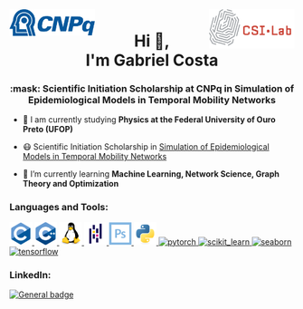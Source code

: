 <div align="center">
  <img src="https://github.com/gabrielxcosta/gabrielxcosta/blob/main/CNPq.png?raw=true" alt="Alt Text 1" style="float: left; width: 30%; margin-right: 50px;">
  <img src="https://github.com/gabrielxcosta/gabrielxcosta/blob/main/CSI_lab.png?raw=true" alt="Alt Text 2" style="float: right; width: 30%; margin-left: 50px;">
</div>

<h1 align="center">Hi 👋, I'm Gabriel Costa</h1>
<h3 align="center">:mask: Scientific Initiation Scholarship at CNPq in Simulation of Epidemiological Models in Temporal Mobility Networks</h3>

- 🔭 I am currently studying **Physics at the Federal University of Ouro Preto (UFOP)**

- :mask: Scientific Initiation Scholarship in [Simulation of Epidemiological Models in Temporal Mobility Networks](https://github.com/gabrielxcosta/Simulation-of-epidemiological-models-in-temporal-mobility-networks)

- 🌱 I’m currently learning **Machine Learning, Network Science, Graph Theory and Optimization**

<h3 align="left">Languages and Tools:</h3>
<p align="left"> <a href="https://www.cprogramming.com/" target="_blank" rel="noreferrer"> <img src="https://raw.githubusercontent.com/devicons/devicon/master/icons/c/c-original.svg" alt="c" width="40" height="40"/> </a> <a href="https://www.w3schools.com/cpp/" target="_blank" rel="noreferrer"> <img src="https://raw.githubusercontent.com/devicons/devicon/master/icons/cplusplus/cplusplus-original.svg" alt="cplusplus" width="40" height="40"/> </a> <a href="https://www.linux.org/" target="_blank" rel="noreferrer"> <img src="https://raw.githubusercontent.com/devicons/devicon/master/icons/linux/linux-original.svg" alt="linux" width="40" height="40"/> </a> <a href="https://pandas.pydata.org/" target="_blank" rel="noreferrer"> <img src="https://raw.githubusercontent.com/devicons/devicon/2ae2a900d2f041da66e950e4d48052658d850630/icons/pandas/pandas-original.svg" alt="pandas" width="40" height="40"/> </a> <a href="https://www.photoshop.com/en" target="_blank" rel="noreferrer"> <img src="https://raw.githubusercontent.com/devicons/devicon/master/icons/photoshop/photoshop-line.svg" alt="photoshop" width="40" height="40"/> </a> <a href="https://www.python.org" target="_blank" rel="noreferrer"> <img src="https://raw.githubusercontent.com/devicons/devicon/master/icons/python/python-original.svg" alt="python" width="40" height="40"/> </a> <a href="https://pytorch.org/" target="_blank" rel="noreferrer"> <img src="https://www.vectorlogo.zone/logos/pytorch/pytorch-icon.svg" alt="pytorch" width="40" height="40"/> </a> <a href="https://scikit-learn.org/" target="_blank" rel="noreferrer"> <img src="https://upload.wikimedia.org/wikipedia/commons/0/05/Scikit_learn_logo_small.svg" alt="scikit_learn" width="40" height="40"/> </a> <a href="https://seaborn.pydata.org/" target="_blank" rel="noreferrer"> <img src="https://seaborn.pydata.org/_images/logo-mark-lightbg.svg" alt="seaborn" width="40" height="40"/> </a> <a href="https://www.tensorflow.org" target="_blank" rel="noreferrer"> <img src="https://www.vectorlogo.zone/logos/tensorflow/tensorflow-icon.svg" alt="tensorflow" width="40" height="40"/> </a> </p>

<h3 align="left">LinkedIn:</h3>

[![General badge](https://img.shields.io/badge/LinkedIn-0077B5?style=for-the-badge&logo=linkedin&logoColor=white)](https://www.linkedin.com/in/gabxcostaxf/)
